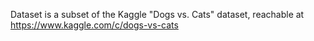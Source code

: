 Dataset is a subset of the Kaggle "Dogs vs. Cats" dataset, reachable at https://www.kaggle.com/c/dogs-vs-cats
